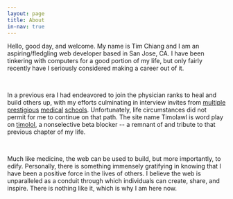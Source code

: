 ```yaml
---
layout: page
title: About
in-nav: true
---
```

Hello, good day, and welcome. My name is Tim Chiang and I am an aspiring/fledgling web developer based in San Jose, CA. I have been tinkering with computers for a good portion of my life, but only fairly recently have I seriously considered making a career out of it.

<br>

In a previous era I had endeavored to join the physician ranks to heal and build others up, with my efforts culminating in interview invites from <a title="SUNY Buffalo School of Medicine" href="http://medicine.buffalo.edu">multiple</a> <a title="UC San Diego School of Medicine" href="http://som.ucsd.edu">prestigious</a> <a title="Stony Brook School of Medicine" href="http://medicine.stonybrookmedicine.edu">medical</a> <a title="Albany School of Medicine" href="http://www.amc.edu/Academic/Undergraduate">schools</a>. Unfortunately, life circumstances did not permit for me to continue on that path. The site name Timolawl is word play on <a title="Wikipedia entry - Timolol" href="http://en.wikipedia.org/wiki/Timolol">timolol</a>, a nonselective beta blocker -- a remnant of and tribute to that previous chapter of my life.

<br>

Much like medicine, the web can be used to build, but more importantly, to edify. Personally, there is something immensely gratifying in knowing that I have been a positive force in the lives of others. I believe the web is unparalleled as a conduit through which individuals can create, share, and inspire. There is nothing like it, which is why I am here now.

<br>

